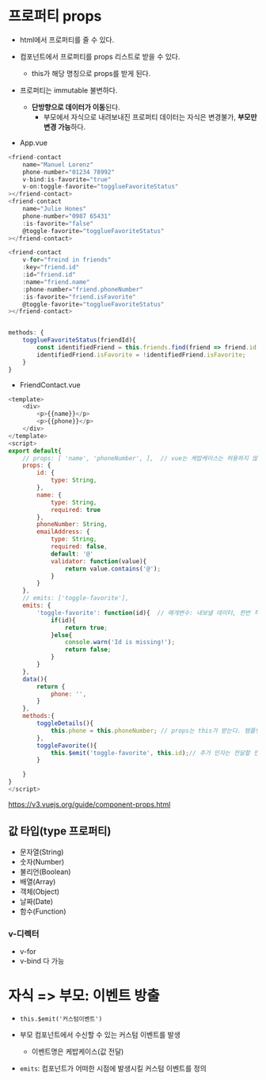 # 프로퍼티 props
- html에서 프로퍼티를 줄 수 있다.
- 컴포넌트에서 프로퍼티를 props 리스트로 받을 수 있다.
    - this가 해당 명칭으로 props를 받게 된다.
- 프로퍼티는 immutable 불변하다.
    - **단방향으로 데이터가 이동**된다. 
        - 부모에서 자식으로 내려보내진 프로퍼티 데이터는 자식은 변경불가, **부모만 변경 가능**하다.

- App.vue
```js
<friend-contact
    name="Manuel Lorenz"
    phone-number="01234 78992"
    v-bind:is-favorite="true"
    v-on:toggle-favorite="togglueFavoriteStatus"
></friend-contact>
<friend-contact
    name="Julie Hones"
    phone-number="0987 65431"
    :is-favorite="false"
    @toggle-favorite="togglueFavoriteStatus"
></friend-contact>

<friend-contact
    v-for="freind in friends"
    :key="friend.id"
    :id="friend.id"
    :name="friend.name"
    :phone-number="friend.phoneNumber"
    :is-favorite="friend.isFavorite"
    @toggle-favorite="togglueFavoriteStatus"
></friend-contact>


methods: {
    togglueFavoriteStatus(friendId){
        const identifiedFriend = this.friends.find(friend => friend.id === friendId);
        identifiedFriend.isFavorite = !identifiedFriend.isFavorite;
    }
}
```

- FriendContact.vue
```js
<template>
    <div>
        <p>{{name}}</p>
        <p>{{phone}}</p>
    </div>
</template>
<script>
export default{
    // props: [ 'name', 'phoneNumber', ],  // vue는 케밥케이스는 허용하지 않는 syntax이므로, 적절하게 카멜케이스로 변경해준다. html에서는 케밥케이스를 써야 한다.
    props: {
        id: {
            type: String,
        },
        name: {
            type: String,
            required: true
        },
        phoneNumber: String,
        emailAddress: {
            type: String,
            required: false,
            default: '@'
            validator: function(value){
                return value.contains('@');
            }
        }
    },
    // emits: ['toggle-favorite'],
    emits: {
        'toggle-favorite': function(id){  // 매개변수: 내보낼 데이터, 한번 작업해주는 함수
            if(id){
                return true;
            }else{
                console.warn('Id is missing!');
                return false;
            }
        }
    },
    data(){
        return {
            phone: '',
        }
    },
    methods:{
        toggleDetails(){
            this.phone = this.phoneNumber; // props는 this가 받는다. 템플릿에서도 사용 가능하다.
        },
        toggleFavorite(){
            this.$emit('toggle-favorite', this.id);// 추가 인자는 전달할 인자
        }

    }
}
</script>
```
<https://v3.vuejs.org/guide/component-props.html>

## 값 타입(type  프로퍼티)
- 문자열(String)
- 숫자(Number)
- 불리언(Boolean)
- 배열(Array)
- 객체(Object)
- 날짜(Date)
- 함수(Function)

### v-디렉터 
- v-for
- v-bind 다 가능


# 자식 => 부모: 이벤트 방출

- `this.$emit('커스텀이벤트')`
- 부모 컴포넌트에서 수신할 수 있는 커스텀 이벤트를 발생
    - 이벤트명은 케밥케이스(값 전달)


- `emits`: 컴포넌트가 어떠한 시점에 발생시킬 커스텀 이벤트를 정의
